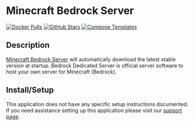 # Minecraft Bedrock Server

[![Docker Pulls](https://img.shields.io/docker/pulls/itzg/minecraft-bedrock-server?style=flat-square&color=607D8B&label=docker%20pulls&logo=docker)](https://hub.docker.com/r/itzg/minecraft-bedrock-server)
[![GitHub Stars](https://img.shields.io/github/stars/itzg/docker-minecraft-bedrock-server?style=flat-square&color=607D8B&label=github%20stars&logo=github)](https://github.com/itzg/docker-minecraft-bedrock-server)
[![Compose Templates](https://img.shields.io/static/v1?style=flat-square&color=607D8B&label=compose&message=templates)](https://github.com/GhostWriters/DockSTARTer/tree/master/compose/.apps/minecraftbedrockserver)

## Description

[Minecraft Bedrock Server](https://www.minecraft.net/en-us/download/server/bedrock)
will automatically download the latest stable version at startup. Bedrock
Dedicated Server is official server software to host your own server for
Minecraft (Bedrock).

## Install/Setup

This application does not have any specific setup instructions documented. If
you need assistance setting up this application please visit our
[support page](https://dockstarter.com/basics/support/).
